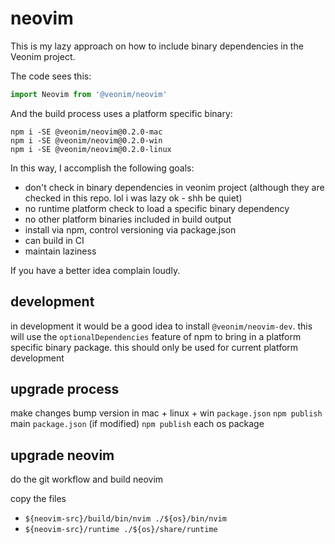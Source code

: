 # neovim

This is my lazy approach on how to include binary dependencies in the Veonim project.

The code sees this:
```javascript
import Neovim from '@veonim/neovim'
```

And the build process uses a platform specific binary:
```
npm i -SE @veonim/neovim@0.2.0-mac
npm i -SE @veonim/neovim@0.2.0-win
npm i -SE @veonim/neovim@0.2.0-linux
```

In this way, I accomplish the following goals:

- don't check in binary dependencies in veonim project (although they are checked in this repo. lol i was lazy ok - shh be quiet)
- no runtime platform check to load a specific binary dependency
- no other platform binaries included in build output
- install via npm, control versioning via package.json
- can build in CI
- maintain laziness

If you have a better idea complain loudly.

## development

in development it would be a good idea to install `@veonim/neovim-dev`. this will use the `optionalDependencies` feature of npm to bring in a platform specific binary package. this should only be used for current platform development

## upgrade process

make changes
bump version in mac + linux + win `package.json`
`npm publish` main `package.json` (if modified)
`npm publish` each os package

## upgrade neovim

do the git workflow and build neovim

copy the files
- `${neovim-src}/build/bin/nvim ./${os}/bin/nvim`
- `${neovim-src}/runtime ./${os}/share/runtime`
